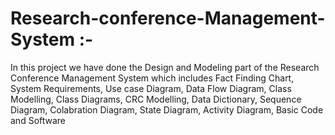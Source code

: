 # Research-conference-Management-System :-

In this project we have done the Design and Modeling part of the Research Conference Management System which includes Fact Finding Chart, System Requirements, Use case Diagram, Data Flow Diagram, Class Modelling, Class Diagrams, CRC Modelling, Data Dictionary, Sequence Diagram, Colabration Diagram, State Diagram, Activity Diagram, Basic Code and Software 

